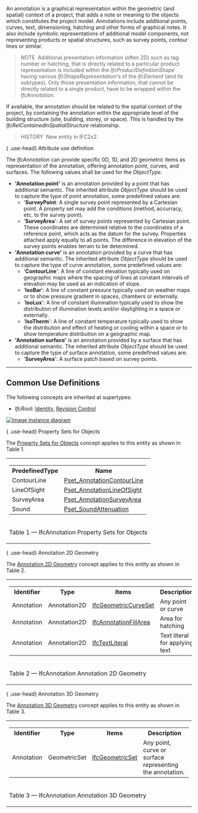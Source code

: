 ﻿An annotation is a graphical representation within the geometric (and spatial) context of a project, that adds a note or meaning to the objects which constitutes the project model. Annotations include additional points, curves, text, dimensioning, hatching and other forms of graphical notes. It also include symbolic representations of additional model components, not representing products or spatial structures, such as survey points, contour lines or similar.

> NOTE&nbsp; Additional presentation information (often 2D) such as tag number or hatching, that is directly related to a particular product representation is included within the _IfcProductDefinitionShape_ having various _IfcShapeRepresentation_'s of the _IfcElement_ (and its subtypes). Only those presentation information, that cannot be directly related to a single product, have to be wrapped within the _IfcAnnotation_.

If available, the annotation should be related to the spatial context of the project, by containing the annotation within the appropriate level of the building structure (site, building, storey, or space). This is handled by the _IfcRelContainedInSpatialStructure_ relationship.

> HISTORY&nbsp; New entity in IFC2x2.

{ .use-head}
Attribute use definition

The _IfcAnnotation_ can provide specific 0D, 1D, and 2D geometric items as representation of the annotation, offering annotation point, curves, and surfaces. The following values shall be used for the _ObjectType_.

*  **'Annotation point'** is an annotation provided by a point that has additional semantic. The inherited attribute _ObjectType_ should be used to capture the type of point annotation, some predefined values are: 
    * '**SurveyPoint**: A single survey point represented by a Cartesian point. A property set may add the conditions (method, accurracy, etc. to the survey point). 
    * '**SurveyArea**': A set of survey points represented by Cartesian point. These coordinates are determined relative to the coordinates of a reference point, which acts as the datum for the survey. Properties attached apply equally to all points. The difference in elevation of the survey points enables terrain to be determined. 
*  **'Annotation curve'** is an annotation provided by a curve that has additional semantic. The inherited attribute _ObjectType_ should be used to capture the type of curve annotation, some predefined values are: 
    * '**ContourLine**': A line of constant elevation typically used on geographic maps where the spacing of lines at constant intervals of elevation may be used as an indication of slope. 
    * '**IsoBar**': A line of constant pressure typically used on weather maps or to show pressure gradient in spaces, chambers or externally. 
    * '**IsoLux**': A line of constant illumination typically used to show the distribution of illumination levels and/or daylighting in a space or externally. 
    * '**IsoTherm**': A line of constant temperature typically used to show the distribution and effect of heating or cooling within a space or to show temperature distribution on a geographic map. 
*  **'Annotation surface'** is an annotation provided by a surface that has additional semantic. The inherited attribute _ObjectType_ should be used to capture the type of surface annotation, some predefined values are: 
    * '**SurveyArea**': A surface patch based on survey points. 

___
## Common Use Definitions
The following concepts are inherited at supertypes:

* _IfcRoot_: [Identity](../../templates/identity.htm), [Revision Control](../../templates/revision-control.htm)

[![Image](../../../img/diagram.png)&nbsp;Instance diagram](../../../annex/annex-d/common-use-definitions/ifcannotation.htm)

{ .use-head}
Property Sets for Objects

The [Property Sets for Objects](../../templates/property-sets-for-objects.htm) concept applies to this entity as shown in Table 1.

<table>
<tr><td>
<table class="gridtable">
<tr><th><b>PredefinedType</b></th><th><b>Name</b></th></tr>
<tr><td>ContourLine</td><td><a href="../../psd/ifcproductextension/Pset_AnnotationContourLine.xml">Pset_AnnotationContourLine</a></td></tr>
<tr><td>LineOfSight</td><td><a href="../../psd/ifcproductextension/Pset_AnnotationLineOfSight.xml">Pset_AnnotationLineOfSight</a></td></tr>
<tr><td>SurveyArea</td><td><a href="../../psd/ifcproductextension/Pset_AnnotationSurveyArea.xml">Pset_AnnotationSurveyArea</a></td></tr>
<tr><td>Sound</td><td><a href="../../psd/ifcsharedbldgserviceelements/Pset_SoundAttenuation.xml">Pset_SoundAttenuation</a></td></tr>
</table>
</td></tr>
<tr><td><p class="table">Table 1 &mdash; IfcAnnotation Property Sets for Objects</p></td></tr></table>

  
  
{ .use-head}
Annotation 2D Geometry

The [Annotation 2D Geometry](../../templates/annotation-2d-geometry.htm) concept applies to this entity as shown in Table 2.

<table>
<tr><td>
<table class="gridtable">
<tr><th><b>Identifier</b></th><th><b>Type</b></th><th><b>Items</b></th><th><b>Description</b></th></tr>
<tr><td>Annotation</td><td>Annotation2D</td><td><a href="../../ifcgeometricmodelresource/lexical/ifcgeometriccurveset.htm">IfcGeometricCurveSet</a></td><td>Any point or curve</td></tr>
<tr><td>Annotation</td><td>Annotation2D</td><td><a href="../../ifcpresentationdefinitionresource/lexical/ifcannotationfillarea.htm">IfcAnnotationFillArea</a></td><td>Area for hatching</td></tr>
<tr><td>Annotation</td><td>Annotation2D</td><td><a href="../../ifcpresentationdefinitionresource/lexical/ifctextliteral.htm">IfcTextLiteral</a></td><td>Text literal for applying text</td></tr>
</table>
</td></tr>
<tr><td><p class="table">Table 2 &mdash; IfcAnnotation Annotation 2D Geometry</p></td></tr></table>

  
  
{ .use-head}
Annotation 3D Geometry

The [Annotation 3D Geometry](../../templates/annotation-3d-geometry.htm) concept applies to this entity as shown in Table 3.

<table>
<tr><td>
<table class="gridtable">
<tr><th><b>Identifier</b></th><th><b>Type</b></th><th><b>Items</b></th><th><b>Description</b></th></tr>
<tr><td>Annotation</td><td>GeometricSet</td><td><a href="../../ifcgeometricmodelresource/lexical/ifcgeometricset.htm">IfcGeometricSet</a></td><td>Any point, curve or surface representing the annotation.</td></tr>
</table>
</td></tr>
<tr><td><p class="table">Table 3 &mdash; IfcAnnotation Annotation 3D Geometry</p></td></tr></table>